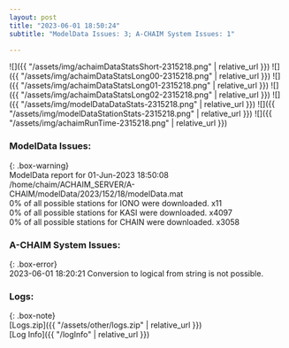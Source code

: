 ```yaml
---
layout: post
title: "2023-06-01 18:50:24"
subtitle: "ModelData Issues: 3; A-CHAIM System Issues: 1"

---
```


![]({{ "/assets/img/achaimDataStatsShort-2315218.png" | relative_url }})
![]({{ "/assets/img/achaimDataStatsLong00-2315218.png" | relative_url }})
![]({{ "/assets/img/achaimDataStatsLong01-2315218.png" | relative_url }})
![]({{ "/assets/img/achaimDataStatsLong02-2315218.png" | relative_url }})
![]({{ "/assets/img/modelDataDataStats-2315218.png" | relative_url }})
![]({{ "/assets/img/modelDataStationStats-2315218.png" | relative_url }})
![]({{ "/assets/img/achaimRunTime-2315218.png" | relative_url }})


### ModelData Issues:  
  
{: .box-warning}  
 ModelData report for 01-Jun-2023 18:50:08   
 /home/chaim/ACHAIM_SERVER/A-CHAIM/modelData/2023/152/18/modelData.mat   
 0% of all possible stations for IONO were downloaded. x11   
 0% of all possible stations for KASI were downloaded. x4097   
 0% of all possible stations for CHAIN were downloaded. x3058   
  
### A-CHAIM System Issues:  
  
{: .box-error}  
2023-06-01 18:20:21 Conversion to logical from string is not possible.  

### Logs:  
  
{: .box-note}  
[Logs.zip]({{ "/assets/other/logs.zip" | relative_url }})  
[Log Info]({{ "/logInfo" | relative_url }})  
